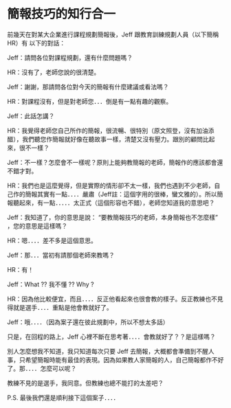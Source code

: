 # 簡報技巧的知行合一 

<p>前幾天在對某大企業進行課程規劃簡報後，Jeff 跟教育訓練規劃人員（以下簡稱HR）有 以下的對話：</p>
<p>Jeff：請問各位對課程規劃，還有什麼問題嗎？</p>
<p>HR：沒有了，老師您說的很清楚。</p>
<p>Jeff：謝謝，那請問各位對今天的簡報有什麼建議或看法嗎？</p>
<p> HR：對課程沒有，但是對老師您．．．倒是有一點有趣的觀察。<a name="more"></a></p>
<p>Jeff：此話怎講？</p>
<p>HR：我覺得老師您自己所作的簡報，很流暢、很特別（原文照登，沒有加油添醋），我們聽您作簡報就好像在聽故事一樣，清楚又沒有壓力。跟別的顧問比起來，很不一樣？</p>
<p>Jeff：不一樣？怎麼會不一樣呢？原則上能夠教簡報的老師，簡報作的應該都會還不錯才對。</p>
<p>HR：我們也是這麼覺得，但是實際的情形卻不太一樣，我們也遇到不少老師，自己作的簡報其實有一點．．．．嚴肅（Jeff註：這個字用的很棒，蠻文雅的）。所以簡報聽起來，有一點．．．．．太正式（這個形容也不錯），老師您知道我的意思吧？</p>
<p>Jeff：我知道了，你的意思是說： “要教簡報技巧的老師，本身簡報也不怎麼樣” ，您的意思是這樣嗎？</p>
<p>HR：嗯．．．．差不多是這個意思。</p>
<p>Jeff：那．．．當初有請那個老師來教嗎？</p>
<p>HR：有！</p>
<p>Jeff：What ?? 我不懂 ?? Why ?</p>
<p>HR：因為他比較便宜，而且．．．．反正他看起來也很會教的樣子。反正教練也不見得就是選手．．．．重點是他會教就好了。</p>
<p>Jeff：哦．．．．（因為案子還在彼此規劃中，所以不想太多話）</p>
<p>只是，在回程的路上，Jeff 心裡不斷在思考著．．．．會教就好了？？是這樣嗎？</p>
<p>別人怎麼想我不知道，我只知道每次只要 Jeff 去簡報，大概都會準備到不醒人事，只希望簡報時能有最佳的表現。因為如果教人家簡報的人，自己簡報都作不好了。那．．．．怎麼可以呢？</p>
<p>教練不見的是選手，我同意。但教練也總不能打的太差吧？</p>
<p>P.S. 最後我們還是順利接下這個案子．．．．</p>